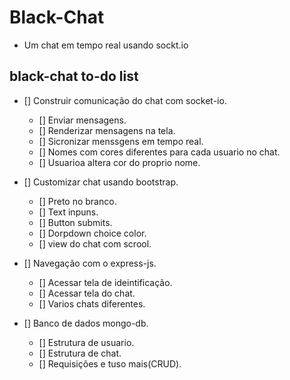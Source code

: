 # Black-Chat

- Um chat em tempo real usando sockt.io

## black-chat to-do list

- [] Construir comunicação do chat com socket-io.
    - [] Enviar mensagens.
    - [] Renderizar mensagens na tela.
    - [] Sicronizar menssgens em tempo real.
    - [] Nomes com cores diferentes para cada usuario no chat.
    - [] Usuarioa altera cor do proprio nome.

- [] Customizar chat usando bootstrap.
    - [] Preto no branco.
    - [] Text inpuns.
    - [] Button submits.
    - [] Dorpdown choice color.
    - [] view do chat com scrool.

- [] Navegação com o express-js.
    - [] Acessar tela de ideintificação.
    - [] Acessar tela do chat.
    - [] Varios chats diferentes.

- [] Banco de dados mongo-db.
    - [] Estrutura de usuario.
    - [] Estrutura de chat.
    - [] Requisições e tuso mais(CRUD).